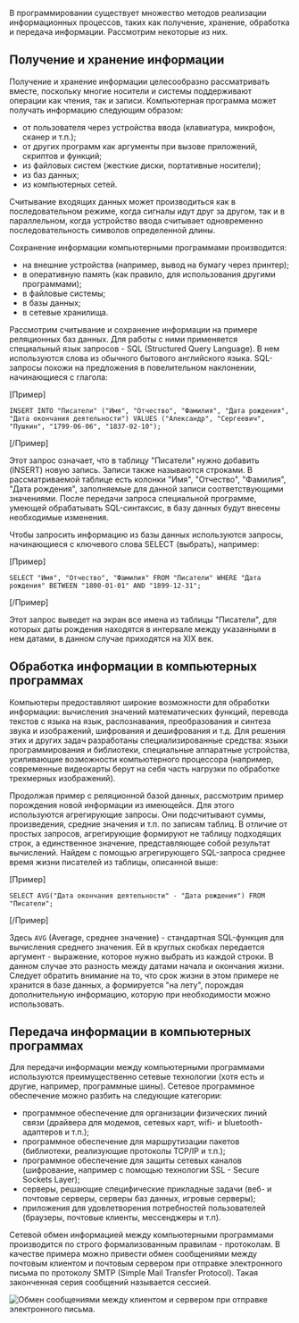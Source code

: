 В программировании существует множество методов реализации информационных процессов, таких как получение, хранение, обработка и передача информации. Рассмотрим некоторые из них.

## Получение и хранение информации

Получение и хранение информации целесообразно рассматривать вместе, поскольку многие носители и системы поддерживают операции как чтения, так и записи. Компьютерная программа может получать информацию следующим образом:

* от пользователя через устройства ввода (клавиатура, микрофон, сканер и т.п.);
* от других программ как аргументы при вызове приложений, скриптов и функций;
* из файловых систем (жесткие диски, портативные носители);
* из баз данных;
* из компьютерных сетей.

Считывание входящих данных может производиться как в последовательном режиме, когда сигналы идут друг за другом, так и в параллельном, когда устройство ввода считывает одновременно  последовательность символов определенной длины.

Сохранение информации компьютерными программами производится:

* на внешние устройства (например, вывод на бумагу через принтер);
* в оперативную память (как правило, для использования другими программами);
* в файловые системы;
* в базы данных;
* в сетевые хранилища.

Рассмотрим считывание и сохранение информации на примере реляционных баз данных. Для работы с ними применяется специальный язык запросов - SQL (Structured Query Language). В нем используются слова из обычного бытового английского языка. SQL-запросы похожи на предложения в повелительном наклонении, начинающиеся с глагола:

[Пример]
```
INSERT INTO "Писатели" ("Имя", "Отчество", "Фамилия", "Дата рождения", "Дата окончания деятельности") VALUES ("Александр", "Сергеевич", "Пушкин", "1799-06-06", "1837-02-10");
```
[/Пример]

Этот запрос означает, что в таблицу "Писатели" нужно добавить (INSERT) новую запись. Записи также называются строками. В рассматриваемой таблице есть колонки "Имя", "Отчество", "Фамилия", "Дата рождения", заполняемые для данной записи соответствующими значениями. После  передачи запроса специальной программе, умеющей обрабатывать SQL-синтаксис, в базу данных будут внесены необходимые изменения.

Чтобы запросить информацию из базы данных используются запросы, начинающиеся с ключевого слова SELECT (выбрать), например:

[Пример]
```
SELECT "Имя", "Отчество", "Фамилия" FROM "Писатели" WHERE "Дата рождения" BETWEEN "1800-01-01" AND "1899-12-31";
```
[/Пример]

Этот запрос выведет на экран все имена из таблицы "Писатели", для которых даты рождения находятся в интервале между указанными в нем датами, в данном случае  приходятся на XIX век.

## Обработка информации в компьютерных программах

Компьютеры предоставляют широкие возможности для обработки информации: вычисления значений математических функций, перевода текстов с языка на язык, распознавания, преобразования и синтеза звука и изображений, шифрования и дешифрования и т.д. Для решения этих и других задач разработаны специализированные средства: языки программирования и библиотеки, специальные аппаратные устройства, усиливающие возможности компьютерного процессора (например, современные видеокарты берут на себя часть нагрузки по обработке трехмерных изображений).

Продолжая пример с реляционной базой данных, рассмотрим пример порождения новой информации из имеющейся. Для этого используются агрегирующие запросы. Они подсчитывают суммы, произведения, средние значения и т.п. по записям таблиц. В отличие от простых запросов, агрегирующие формируют не таблицу подходящих строк, а единственное значение, представляющее собой результат вычислений. Найдем с помощью агрегирующего SQL-запроса среднее время  жизни писателей из таблицы, описанной выше:

[Пример]
```
SELECT AVG("Дата окончания деятельности" - "Дата рождения") FROM "Писатели";
```
[/Пример]

Здесь `AVG` (Average, среднее значение) - стандартная SQL-функция для вычисления среднего значения. Ей в круглых скобках передается аргумент - выражение, которое нужно выбрать из каждой строки. В данном случае это разность между датами начала и окончания жизни. Следует обратить внимание на то, что срок жизни в этом примере не хранится в базе данных, а формируется "на лету", порождая дополнительную информацию, которую при необходимости можно использовать.

## Передача информации в компьютерных программах

Для передачи информации между компьютерными программами используются преимущественно сетевые технологии (хотя есть и другие, например, программные шины). Сетевое программное обеспечение можно разбить на следующие категории:

* программное обеспечение для организации физических линий связи (драйвера для модемов, сетевых карт, wifi- и bluetooth-адаптеров и т.п.);
* программное обеспечение для маршрутизации пакетов (библиотеки, реализующие протоколы TCP/IP и т.п.);
* программное обеспечение для защиты сетевых каналов (шифрование, например с помощью технологии SSL - Secure Sockets Layer);
* серверы, решающие специфические прикладные задачи (веб- и почтовые серверы, серверы баз данных, игровые серверы);
* приложения для удовлетворения потребностей пользователей (браузеры, почтовые клиенты, мессенджеры и т.п).

Сетевой обмен информацией между компьютерными программами производится по строго формализованным правилам - протоколам. В качестве примера можно привести обмен сообщениями  между почтовым клиентом и почтовым сервером при отправке электронного письма по протоколу SMTP (Simple Mail Transfer Protocol). Такая законченная серия сообщений называется сессией.

![Обмен сообщениями между клиентом и сервером при отправке электронного письма.](https://a24.biz/assets/files/handbook/images/87/b5/87b55450f4047a67cff736386c4f9819)

